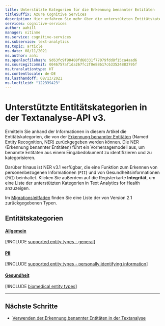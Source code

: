 ```yaml
---
title: Unterstützte Kategorien für die Erkennung benannter Entitäten
titleSuffix: Azure Cognitive Services
description: Hier erfahren Sie mehr über die unterstützten Entitätskategorien in der Textanalyse-API.
services: cognitive-services
author: aahill
manager: nitinme
ms.service: cognitive-services
ms.subservice: text-analytics
ms.topic: article
ms.date: 08/11/2021
ms.author: aahi
ms.openlocfilehash: 9d63fc9f90408fd60331f77079fdd8f15ca4aad6
ms.sourcegitcommit: 0046757af1da267fc2f0e88617c633524883795f
ms.translationtype: HT
ms.contentlocale: de-DE
ms.lasthandoff: 08/13/2021
ms.locfileid: "122339423"
---
```

# <a name="supported-entity-categories-in-the-text-analytics-api-v3"></a>Unterstützte Entitätskategorien in der Textanalyse-API v3.

Ermitteln Sie anhand der Informationen in diesem Artikel die Entitätskategorien, die von der [Erkennung benannter Entitäten](how-tos/text-analytics-how-to-entity-linking.md) (Named Entity Recognition, NER) zurückgegeben werden können. Die NER (Erkennung benannter Entitäten) führt ein Vorhersagemodell aus, um benannte Entitäten aus einem Eingabedokument zu identifizieren und zu kategorisieren.

Darüber hinaus ist NER v3.1 verfügbar, die eine Funktion zum Erkennen von personenbezogenen Informationen (`PII`) und von Gesundheitsinformationen (`PHI`) beinhaltet. Klicken Sie außerdem auf die Registerkarte **Integrität**, um eine Liste der unterstützten Kategorien in Text Analytics for Health anzuzeigen. 

Im [Migrationsleitfaden](migration-guide.md?tabs=named-entity-recognition) finden Sie eine Liste der von Version 2.1 zurückgegebenen Typen.

## <a name="entity-categories"></a>Entitätskategorien

#### <a name="general"></a>[Allgemein](#tab/general)

[!INCLUDE [supported entity types - general](./includes/entity-types/general-entities.md)]

#### <a name="pii"></a>[PII](#tab/personal)

[!INCLUDE [supported entity types - personally identifying information](./includes/entity-types/personal-information-entities.md)]

#### <a name="health"></a>[Gesundheit](#tab/health)

[!INCLUDE [biomedical entity types](./includes/entity-types/health-entities.md)]

***

## <a name="next-steps"></a>Nächste Schritte

* [Verwenden der Erkennung benannter Entitäten in der Textanalyse](how-tos/text-analytics-how-to-entity-linking.md)
